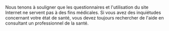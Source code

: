 Nous tenons à souligner que les questionnaires et l'utilisation du site Internet ne servent pas à des fins médicales. Si vous avez des inquiétudes concernant votre état de santé, vous devez toujours rechercher de l'aide en consultant un professionnel de la santé.
